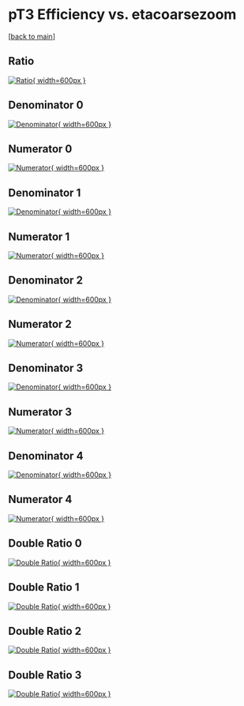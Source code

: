 # pT3 Efficiency vs. etacoarsezoom

[[back to main](./)]



## Ratio

[![Ratio](../mtv/var/pT3_xtr_211_1_eff_etacoarsezoom.png){ width=600px }](../mtv/var/pT3_xtr_211_1_eff_etacoarsezoom.pdf)

## Denominator 0

[![Denominator](../mtv/den/pT3_xtr_211_1_eff_etacoarsezoom_den0.png){ width=600px }](../mtv/den/pT3_xtr_211_1_eff_etacoarsezoom_den0.pdf)

## Numerator 0

[![Numerator](../mtv/num/pT3_xtr_211_1_eff_etacoarsezoom_num0.png){ width=600px }](../mtv/num/pT3_xtr_211_1_eff_etacoarsezoom_num0.pdf)

## Denominator 1

[![Denominator](../mtv/den/pT3_xtr_211_1_eff_etacoarsezoom_den1.png){ width=600px }](../mtv/den/pT3_xtr_211_1_eff_etacoarsezoom_den1.pdf)

## Numerator 1

[![Numerator](../mtv/num/pT3_xtr_211_1_eff_etacoarsezoom_num1.png){ width=600px }](../mtv/num/pT3_xtr_211_1_eff_etacoarsezoom_num1.pdf)

## Denominator 2

[![Denominator](../mtv/den/pT3_xtr_211_1_eff_etacoarsezoom_den2.png){ width=600px }](../mtv/den/pT3_xtr_211_1_eff_etacoarsezoom_den2.pdf)

## Numerator 2

[![Numerator](../mtv/num/pT3_xtr_211_1_eff_etacoarsezoom_num2.png){ width=600px }](../mtv/num/pT3_xtr_211_1_eff_etacoarsezoom_num2.pdf)

## Denominator 3

[![Denominator](../mtv/den/pT3_xtr_211_1_eff_etacoarsezoom_den3.png){ width=600px }](../mtv/den/pT3_xtr_211_1_eff_etacoarsezoom_den3.pdf)

## Numerator 3

[![Numerator](../mtv/num/pT3_xtr_211_1_eff_etacoarsezoom_num3.png){ width=600px }](../mtv/num/pT3_xtr_211_1_eff_etacoarsezoom_num3.pdf)

## Denominator 4

[![Denominator](../mtv/den/pT3_xtr_211_1_eff_etacoarsezoom_den4.png){ width=600px }](../mtv/den/pT3_xtr_211_1_eff_etacoarsezoom_den4.pdf)

## Numerator 4

[![Numerator](../mtv/num/pT3_xtr_211_1_eff_etacoarsezoom_num4.png){ width=600px }](../mtv/num/pT3_xtr_211_1_eff_etacoarsezoom_num4.pdf)

## Double Ratio 0

[![Double Ratio](../mtv/ratio/pT3_xtr_211_1_eff_etacoarsezoom_ratio0.png){ width=600px }](../mtv/ratio/pT3_xtr_211_1_eff_etacoarsezoom_ratio0.pdf)

## Double Ratio 1

[![Double Ratio](../mtv/ratio/pT3_xtr_211_1_eff_etacoarsezoom_ratio1.png){ width=600px }](../mtv/ratio/pT3_xtr_211_1_eff_etacoarsezoom_ratio1.pdf)

## Double Ratio 2

[![Double Ratio](../mtv/ratio/pT3_xtr_211_1_eff_etacoarsezoom_ratio2.png){ width=600px }](../mtv/ratio/pT3_xtr_211_1_eff_etacoarsezoom_ratio2.pdf)

## Double Ratio 3

[![Double Ratio](../mtv/ratio/pT3_xtr_211_1_eff_etacoarsezoom_ratio3.png){ width=600px }](../mtv/ratio/pT3_xtr_211_1_eff_etacoarsezoom_ratio3.pdf)

